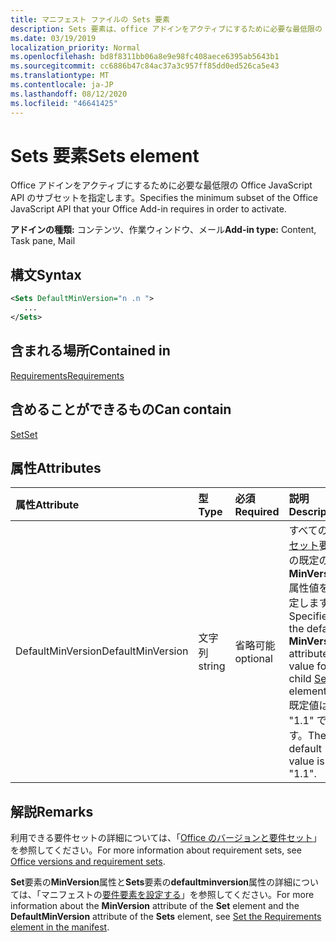 ```yaml
---
title: マニフェスト ファイルの Sets 要素
description: Sets 要素は、office アドインをアクティブにするために必要な最低限の Office JavaScript API のセットを指定します。
ms.date: 03/19/2019
localization_priority: Normal
ms.openlocfilehash: bd8f8311bb06a8e9e98fc408aece6395ab5643b1
ms.sourcegitcommit: cc6886b47c84ac37a3c957ff85dd0ed526ca5e43
ms.translationtype: MT
ms.contentlocale: ja-JP
ms.lasthandoff: 08/12/2020
ms.locfileid: "46641425"
---
```

# <a name="sets-element"></a><span data-ttu-id="bf564-103">Sets 要素</span><span class="sxs-lookup"><span data-stu-id="bf564-103">Sets element</span></span>

<span data-ttu-id="bf564-104">Office アドインをアクティブにするために必要な最低限の Office JavaScript API のサブセットを指定します。</span><span class="sxs-lookup"><span data-stu-id="bf564-104">Specifies the minimum subset of the Office JavaScript API that your Office Add-in requires in order to activate.</span></span>

<span data-ttu-id="bf564-105">**アドインの種類:** コンテンツ、作業ウィンドウ、メール</span><span class="sxs-lookup"><span data-stu-id="bf564-105">**Add-in type:** Content, Task pane, Mail</span></span>

## <a name="syntax"></a><span data-ttu-id="bf564-106">構文</span><span class="sxs-lookup"><span data-stu-id="bf564-106">Syntax</span></span>

```XML
<Sets DefaultMinVersion="n .n ">
   ...
</Sets>
```

## <a name="contained-in"></a><span data-ttu-id="bf564-107">含まれる場所</span><span class="sxs-lookup"><span data-stu-id="bf564-107">Contained in</span></span>

[<span data-ttu-id="bf564-108">Requirements</span><span class="sxs-lookup"><span data-stu-id="bf564-108">Requirements</span></span>](requirements.md)

## <a name="can-contain"></a><span data-ttu-id="bf564-109">含めることができるもの</span><span class="sxs-lookup"><span data-stu-id="bf564-109">Can contain</span></span>

[<span data-ttu-id="bf564-110">Set</span><span class="sxs-lookup"><span data-stu-id="bf564-110">Set</span></span>](set.md)

## <a name="attributes"></a><span data-ttu-id="bf564-111">属性</span><span class="sxs-lookup"><span data-stu-id="bf564-111">Attributes</span></span>

|<span data-ttu-id="bf564-112">属性</span><span class="sxs-lookup"><span data-stu-id="bf564-112">Attribute</span></span>|<span data-ttu-id="bf564-113">型</span><span class="sxs-lookup"><span data-stu-id="bf564-113">Type</span></span>|<span data-ttu-id="bf564-114">必須</span><span class="sxs-lookup"><span data-stu-id="bf564-114">Required</span></span>|<span data-ttu-id="bf564-115">説明</span><span class="sxs-lookup"><span data-stu-id="bf564-115">Description</span></span>|
|:-----|:-----|:-----|:-----|
|<span data-ttu-id="bf564-116">DefaultMinVersion</span><span class="sxs-lookup"><span data-stu-id="bf564-116">DefaultMinVersion</span></span>|<span data-ttu-id="bf564-117">文字列</span><span class="sxs-lookup"><span data-stu-id="bf564-117">string</span></span>|<span data-ttu-id="bf564-118">省略可能</span><span class="sxs-lookup"><span data-stu-id="bf564-118">optional</span></span>|<span data-ttu-id="bf564-119">すべての子[セット](set.md)要素の既定の**MinVersion**属性値を指定します。</span><span class="sxs-lookup"><span data-stu-id="bf564-119">Specifies the default **MinVersion** attribute value for all child [Set](set.md) elements.</span></span> <span data-ttu-id="bf564-120">既定値は "1.1" です。</span><span class="sxs-lookup"><span data-stu-id="bf564-120">The default value is "1.1".</span></span>|

## <a name="remarks"></a><span data-ttu-id="bf564-121">解説</span><span class="sxs-lookup"><span data-stu-id="bf564-121">Remarks</span></span>

<span data-ttu-id="bf564-122">利用できる要件セットの詳細については、「[Office のバージョンと要件セット](../../develop/office-versions-and-requirement-sets.md)」を参照してください。</span><span class="sxs-lookup"><span data-stu-id="bf564-122">For more information about requirement sets, see [Office versions and requirement sets](../../develop/office-versions-and-requirement-sets.md).</span></span>

<span data-ttu-id="bf564-123">**Set**要素の**MinVersion**属性と**Sets**要素の**defaultminversion**属性の詳細については、「マニフェストの[要件要素を設定する](../../develop/specify-office-hosts-and-api-requirements.md#set-the-requirements-element-in-the-manifest)」を参照してください。</span><span class="sxs-lookup"><span data-stu-id="bf564-123">For more information about the **MinVersion** attribute of the **Set** element and the **DefaultMinVersion** attribute of the **Sets** element, see [Set the Requirements element in the manifest](../../develop/specify-office-hosts-and-api-requirements.md#set-the-requirements-element-in-the-manifest).</span></span>

